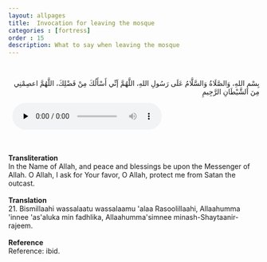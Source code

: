 ```yaml
---
layout: allpages
title:  Invocation for leaving the mosque
categories : [fortress]
order : 15
description: What to say when leaving the mosque
---
```

&nbsp;
<div class="arabictext" dir="RTL">

بِسْمِ اللهِ، وَالصَّلَاةُ وَالسَّلَّامُ عَلَى رَسُولِ اللهِ، اللَّهُمَّ إَنِّي أَسْأَلُكَ مِنْ فَضْلِكَ، اللَّهُمَّ اعصِمْنِي مِنَ الشَّيْطَانِ الرَّجِيمِ

</div>
&nbsp;


<audio controls  preload="none">
  <source src="{{ site.baseurl }}/audio/fortress/21.mp3" type="audio/mpeg">
Your browser does not support the audio element.
</audio>


&nbsp;
<div class="duaextra" tabindex="0">
<div><strong>Transliteration</strong></div>
<div class="extra">In the Name of Allah, and peace and blessings be upon the Messenger of Allah. O Allah, I ask for Your favor, O Allah, protect me from Satan the outcast.</div>
</div>
&nbsp;
<div class="duaextra" tabindex="0">
<div><strong>Translation</strong></div>
<div class="extra">21. Bismillaahi wassalaatu wassalaamu 'alaa Rasoolillaahi, Allaahumma 'innee 'as'aluka min fadhlika, Allaahumma'simnee minash-Shaytaanir-rajeem.</div>
</div>
&nbsp;
<div class="duaextra" tabindex="0">
<div><strong>Reference</strong></div>
<div class="extra">Reference: ibid.</div>
</div>